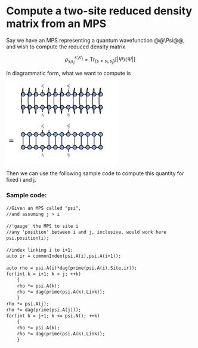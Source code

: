 # Compute a two-site reduced density matrix from an MPS

Say we have an MPS representing a quantum wavefunction @@\Psi@@, and
wish to compute the reduced density matrix 

$$
\rho_{s_i s_j}^{s'_i s'_j} = \text{Tr}_{\{s \neq s_i,s_j\}}[|\Psi\rangle\langle\Psi|]
$$

In diagrammatic form, what we want to compute is

<img class="diagram" width="60%" src="docs/formulas/two_rdm.png"/>

Then we can use the following sample code to compute this quantity 
for fixed i and j.

### Sample code:

    //Given an MPS called "psi",
    //and assuming j > i

    //'gauge' the MPS to site i
    //any 'position' between i and j, inclusive, would work here
    psi.position(i); 

    //index linking i to i+1:
    auto ir = commonIndex(psi.A(i),psi.A(i+1));

    auto rho = psi.A(i)*dag(prime(psi.A(i),Site,ir));
    for(int k = i+1; k < j; ++k)
        {
        rho *= psi.A(k);
        rho *= dag(prime(psi.A(k),Link));
        }
    rho *= psi.A(j);
    rho *= dag(prime(psi.A(j)));
    for(int k = j+1; k <= psi.N(); ++k)
        {
        rho *= psi.A(k);
        rho *= dag(prime(psi.A(k),Link));
        }

